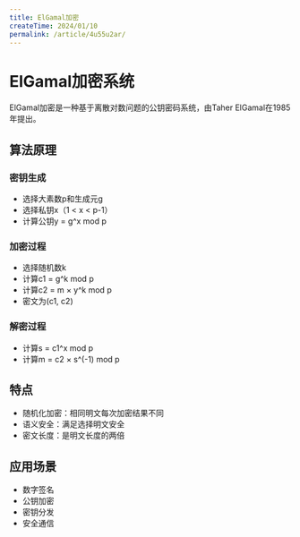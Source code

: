 ```yaml
---
title: ElGamal加密
createTime: 2024/01/10
permalink: /article/4u55u2ar/
---
```


# ElGamal加密系统

ElGamal加密是一种基于离散对数问题的公钥密码系统，由Taher ElGamal在1985年提出。

## 算法原理

### 密钥生成
- 选择大素数p和生成元g
- 选择私钥x（1 < x < p-1）
- 计算公钥y = g^x mod p

### 加密过程
- 选择随机数k
- 计算c1 = g^k mod p
- 计算c2 = m × y^k mod p
- 密文为(c1, c2)

### 解密过程
- 计算s = c1^x mod p
- 计算m = c2 × s^(-1) mod p

## 特点

- 随机化加密：相同明文每次加密结果不同
- 语义安全：满足选择明文安全
- 密文长度：是明文长度的两倍

## 应用场景

- 数字签名
- 公钥加密
- 密钥分发
- 安全通信